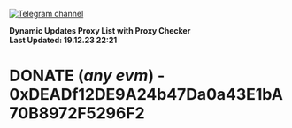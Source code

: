 [![Telegram channel](https://img.shields.io/endpoint?url=https://runkit.io/damiankrawczyk/telegram-badge/branches/master?url=https://t.me/n4z4v0d)](https://t.me/n4z4v0d) 

**Dynamic Updates Proxy List with Proxy Checker**  
**Last Updated: 19.12.23 22:21**

# DONATE (_any evm_) - 0xDEADf12DE9A24b47Da0a43E1bA70B8972F5296F2
